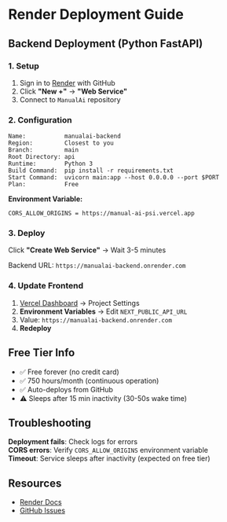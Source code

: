 # Render Deployment Guide

## Backend Deployment (Python FastAPI)

### 1. Setup

1. Sign in to [Render](https://render.com) with GitHub
2. Click **"New +"** → **"Web Service"**
3. Connect to `ManualAi` repository

### 2. Configuration

```
Name:           manualai-backend
Region:         Closest to you
Branch:         main
Root Directory: api
Runtime:        Python 3
Build Command:  pip install -r requirements.txt
Start Command:  uvicorn main:app --host 0.0.0.0 --port $PORT
Plan:           Free
```

**Environment Variable:**
```
CORS_ALLOW_ORIGINS = https://manual-ai-psi.vercel.app
```

### 3. Deploy

Click **"Create Web Service"** → Wait 3-5 minutes

Backend URL: `https://manualai-backend.onrender.com`

### 4. Update Frontend

1. [Vercel Dashboard](https://vercel.com/dashboard) → Project Settings
2. **Environment Variables** → Edit `NEXT_PUBLIC_API_URL`
3. Value: `https://manualai-backend.onrender.com`
4. **Redeploy**

## Free Tier Info

- ✅ Free forever (no credit card)
- ✅ 750 hours/month (continuous operation)
- ✅ Auto-deploys from GitHub
- ⚠️ Sleeps after 15 min inactivity (30-50s wake time)

## Troubleshooting

**Deployment fails**: Check logs for errors  
**CORS errors**: Verify `CORS_ALLOW_ORIGINS` environment variable  
**Timeout**: Service sleeps after inactivity (expected on free tier)

## Resources

- [Render Docs](https://render.com/docs)
- [GitHub Issues](https://github.com/agapemiteu/ManualAi/issues)
